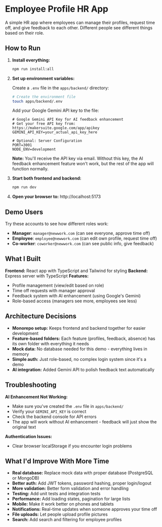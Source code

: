 # Employee Profile HR App

A simple HR app where employees can manage their profiles, request time off, and give feedback to each other. Different people see different things based on their role.

## How to Run

1. **Install everything:**
   ```bash
   npm run install:all
   ```

2. **Set up environment variables:**
   
   Create a `.env` file in the `apps/backend/` directory:
   ```bash
   # Create the environment file
   touch apps/backend/.env
   ```
   
   Add your Google Gemini API key to the file:
   ```env
   # Google Gemini API Key for AI feedback enhancement
   # Get your free API key from: https://makersuite.google.com/app/apikey
   GEMINI_API_KEY=your_actual_api_key_here
   
   # Optional: Server Configuration
   PORT=3001
   NODE_ENV=development
   ```
   
   **Note:** You'll receive the API key via email. Without this key, the AI feedback enhancement feature won't work, but the rest of the app will function normally.

3. **Start both frontend and backend:**
   ```bash
   npm run dev
   ```

4. **Open your browser to:** http://localhost:5173

## Demo Users

Try these accounts to see how different roles work:

- **Manager**: `manager@newwork.com` (can see everyone, approve time off)
- **Employee**: `employee@newwork.com` (can edit own profile, request time off)  
- **Co-worker**: `coworker@newwork.com` (can see public info, give feedback)

## What I Built

**Frontend:** React app with TypeScript and Tailwind for styling
**Backend:** Express server with TypeScript
**Features:**
- Profile management (view/edit based on role)
- Time off requests with manager approval
- Feedback system with AI enhancement (using Google's Gemini)
- Role-based access (managers see more, employees see less)

## Architecture Decisions

- **Monorepo setup:** Keeps frontend and backend together for easier development
- **Feature-based folders:** Each feature (profiles, feedback, absence) has its own folder with everything it needs
- **Mock data:** No database needed for this demo - everything lives in memory
- **Simple auth:** Just role-based, no complex login system since it's a demo
- **AI integration:** Added Gemini API to polish feedback text automatically

## Troubleshooting

**AI Enhancement Not Working:**
- Make sure you've created the `.env` file in `apps/backend/`
- Verify your `GEMINI_API_KEY` is correct
- Check the backend console for API errors
- The app will work without AI enhancement - feedback will just show the original text

**Authentication Issues:**
- Clear browser localStorage if you encounter login problems

## What I'd Improve With More Time

- **Real database:** Replace mock data with proper database (PostgreSQL or MongoDB)
- **Better auth:** Add JWT tokens, password hashing, proper login/logout
- **More validation:** Better form validation and error handling
- **Testing:** Add unit tests and integration tests
- **Performance:** Add loading states, pagination for large lists
- **Mobile:** Make it work better on phones and tablets
- **Notifications:** Real-time updates when someone approves your time off
- **File uploads:** Let people upload profile pictures
- **Search:** Add search and filtering for employee profiles

